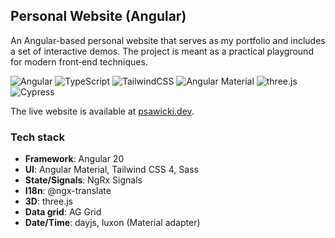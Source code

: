 ## Personal Website (Angular)

An Angular-based personal website that serves as my portfolio and includes a set of interactive demos. The project is meant as a practical playground for modern front‑end techniques.

![Angular](https://img.shields.io/badge/Angular-20-DD0031?logo=angular&logoColor=white)
![TypeScript](https://img.shields.io/badge/TypeScript-5.x-3178C6?logo=typescript&logoColor=white)
![TailwindCSS](https://img.shields.io/badge/TailwindCSS-4.x-38B2AC?logo=tailwindcss&logoColor=white)
![Angular Material](https://img.shields.io/badge/Angular%20Material-20-757575)
![three.js](https://img.shields.io/badge/three.js-0.179-000000)
![Cypress](https://img.shields.io/badge/Cypress-14-04C38E?logo=cypress&logoColor=white)

The live website is available at [psawicki.dev](https://psawicki.dev).

### Tech stack
- **Framework**: Angular 20
- **UI**: Angular Material, Tailwind CSS 4, Sass
- **State/Signals**: NgRx Signals
- **I18n**: @ngx-translate
- **3D**: three.js
- **Data grid**: AG Grid
- **Date/Time**: dayjs, luxon (Material adapter)